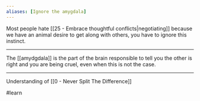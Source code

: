 ```yaml
---
aliases: [Ignore the amygdala]
---
```


Most people hate [[25 - Embrace thoughtful conflicts|negotiating]] because we have an animal desire to get along with others, you have to ignore this instinct.

---

The [[amydgdala]] is the part of the brain responsible to tell you the other is right and you are being cruel, even when this is not the case.

---

Understanding of [[0 - Never Split The Difference]]

#learn